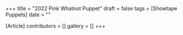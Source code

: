 +++
title = "2022 Pink Whatnot Puppet"
draft = false
tags = [Showtape Puppets]
date = ""

[Article]
contributors = []
gallery = []
+++